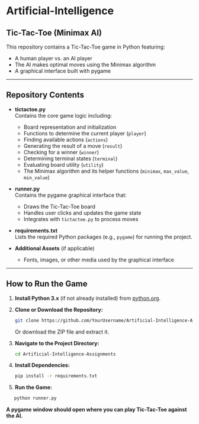 # Artificial-Intelligence

## Tic-Tac-Toe (Minimax AI)

This repository contains a Tic-Tac-Toe game in Python featuring:

- A human player vs. an AI player
- The AI makes optimal moves using the Minimax algorithm
- A graphical interface built with pygame

---

## Repository Contents

- **tictactoe.py**  
  Contains the core game logic including:
  - Board representation and initialization
  - Functions to determine the current player (`player`)
  - Finding available actions (`actions`)
  - Generating the result of a move (`result`)
  - Checking for a winner (`winner`)
  - Determining terminal states (`terminal`)
  - Evaluating board utility (`utility`)
  - The Minimax algorithm and its helper functions (`minimax`, `max_value`, `min_value`)

- **runner.py**  
  Contains the pygame graphical interface that:
  - Draws the Tic-Tac-Toe board
  - Handles user clicks and updates the game state
  - Integrates with `tictactoe.py` to process moves

- **requirements.txt**  
  Lists the required Python packages (e.g., `pygame`) for running the project.

- **Additional Assets** (if applicable)  
  - Fonts, images, or other media used by the graphical interface

---

## How to Run the Game

1. **Install Python 3.x** (if not already installed) from [python.org](https://www.python.org/downloads/).

2. **Clone or Download the Repository:**
   ```bash
   git clone https://github.com/YourUsername/Artificial-Intelligence-Assignments.git
   ```


   Or download the ZIP file and extract it.

4. **Navigate to the Project Directory:**

   ```bash
   cd Artificial-Intelligence-Assignments
   
5. **Install Dependencies:**

    ```bash
    pip install -r requirements.txt
    ```

6. **Run the Game:**
  ```bash
     python runner.py
  ```




**A pygame window should open where you can play Tic-Tac-Toe against the AI.**




















